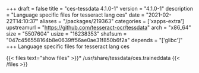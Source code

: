 +++
draft = false
title = "ces-tessdata 4.1.0-1"
version = "4.1.0-1"
description = "Language specific files for tesseract lang ces"
date = "2021-02-22T14:10:37"
aliases = "/packages/219363"
categories = ['xapps-extra']
upstreamurl = "https://github.com/tesseract-ocr/tessdata"
arch = "x86_64"
size = "5507604"
usize = "16238353"
sha1sum = "047c456558164b8e0639ff56ae0ae31f850b6f2a"
depends = "['glibc']"
+++
Language specific files for tesseract lang ces

{{< files text="show files" >}}* /usr/share/tessdata/ces.traineddata
{{< /files >}}